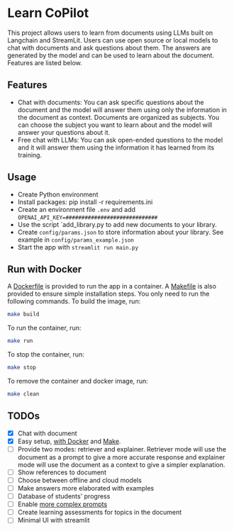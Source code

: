 # Learn CoPilot

This project allows users to learn from documents using LLMs built on Langchain and StreamLit. Users can use open source or local models to chat with documents and ask questions about them. The answers are generated by the model and can be used to learn about the document. Features are listed below.

## Features

- Chat with documents: You can ask specific questions about the document and the model will answer them using only the information in the document as context. Documents are organized as subjects. You can choose the subject you want to learn about and the model will answer your questions about it.
- Free chat with LLMs: You can ask open-ended questions to the model and it will answer them using the information it has learned from its training.

## Usage

- Create Python environment
- Install packages: pip install -r requirements.ini
- Create an environment file `.env` and add `OPENAI_API_KEY=#############################`
- Use the script `add_library.py to add new documents to your library.
- Create `config/params.json` to store information about your library. See example in `config/params_example.json`
- Start the app with `streamlit run main.py`

## Run with Docker

A [Dockerfile](Dockerfile) is provided to run the app in a container. A [Makefile](Makefile) is also provided to ensure simple installation steps. You only need to run the following commands. To build the image, run:

```bash
make build
```

To run the container, run:

```bash
make run
```

To stop the container, run:

```bash
make stop
```

To remove the container and docker image, run:

```bash
make clean
```

## TODOs

- [X] Chat with document
- [X] Easy setup, [with Docker](https://docs.streamlit.io/knowledge-base/tutorials/deploy/docker) and [Make](https://makefiletutorial.com/).
- [ ] Provide two modes: retriever and explainer. Retriever mode will use the document as a prompt to give a more accurate response and explainer mode will use the document as a context to give a simpler explanation.
- [ ] Show references to document
- [ ] Choose between offline and cloud models
- [ ] Make answers more elaborated with examples
- [ ] Database of students' progress
- [ ] Enable [more complex prompts](https://python.langchain.com/docs/modules/model_io/prompts/prompt_templates/few_shot_examples_chat)
- [ ] Create learning assessments for topics in the document
- [ ] Minimal UI with streamlit

